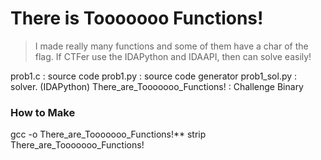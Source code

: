 # There is Tooooooo Functions!
> I made really many functions and some of them have a char of the flag.
> If CTFer use the IDAPython and IDAAPI, then can solve easily!

prob1.c : source code
prob1.py : source code generator
prob1_sol.py : solver. (IDAPython)
There_are_Tooooooo_Functions! : Challenge Binary

### How to Make
gcc -o There_are_Tooooooo_Functions!**
strip There_are_Tooooooo_Functions!